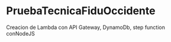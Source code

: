 # PruebaTecnicaFiduOccidente
 Creacion de Lambda con API Gateway,  DynamoDb, step function conNodeJS
